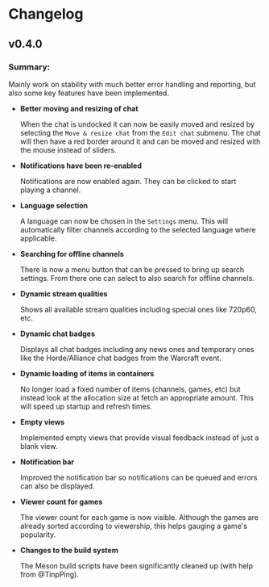 # Changelog

## v0.4.0
### Summary:
Mainly work on stability with much better error
handling and reporting, but also some key features have been
implemented.

* __Better moving and resizing of chat__

    When the chat is undocked it can now be easily moved and resized by
    selecting the `Move & resize chat` from the `Edit chat` submenu. The
    chat will then have a red border around it and can be moved and
    resized with the mouse instead of sliders.

* __Notifications have been re-enabled__

    Notifications are now enabled again. They can be clicked to start
    playing a channel.

* __Language selection__

    A language can now be chosen in the `Settings` menu. This will
    automatically filter channels according to the selected language
    where applicable.

* __Searching for offline channels__

    There is now a menu button that can be pressed to bring up search
    settings. From there one can select to also search for offline
    channels.

* __Dynamic stream qualities__

    Shows all available stream qualities including special ones like 720p60, etc.

* __Dynamic chat badges__

    Displays all chat badges including any news ones and temporary ones
    like the Horde/Alliance chat badges from the Warcraft event.

* __Dynamic loading of items in containers__

    No longer load a fixed number of items (channels, games, etc) but
    instead look at the allocation size at fetch an appropriate
    amount. This will speed up startup and refresh times.

* __Empty views__

    Implemented empty views that provide visual feedback instead of
    just a blank view.

* __Notification bar__

    Improved the notification bar so notifications can be queued and
    errors can also be displayed.

* __Viewer count for games__

    The viewer count for each game is now visible. Although the games
    are already sorted according to viewership, this helps gauging a
    game's popularity.

* __Changes to the build system__

    The Meson build scripts have been significantly cleaned up (with
    help from @TinpPing).
